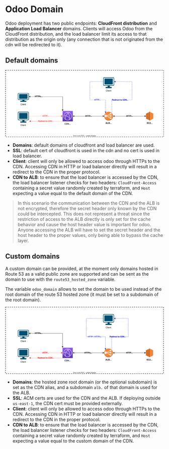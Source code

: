 # Odoo Domain

Odoo deployment has two public endpoints: **CloudFront distribution** and **Application Load Balancer** domains. Clients will access Odoo from the CloudFront distribution, and the load balancer limit its access to that distribution as the origin only (any connection that is not originated from the cdn will be redirected to it).

## Default domains

![Network traffic - Default domains](../images/Network-traffic_Default-domains.svg)

- **Domains**: default domains of cloudfront and load balancer are used.
- **SSL**: default cert of cloudfront is used in the cdn and no cert is used in load balancer.
- **Client**: client will only be allowed to access odoo through HTTPs to the CDN. Accessing CDN in HTTP or load balancer directly will result in a redirect to the CDN in the proper protocol.
- **CDN to ALB**: to ensure that the load balancer is accessed by the CDN, the load balancer listener checks for two headers: `CloudFront-Access` containing a secret value randomly created by terraform, and `Host` expecting a value equal to the default domain of the CDN.

> In this scenario the communication between the CDN and the ALB is not encrypted, therefore the secret header only known by the CDN could be intercepted.
> This does not represent a threat since the restriction of access to the ALB directly is only set for the cache behavior and cause the host header value is important for odoo.
> Anyone accessing the ALB will have to set the secret header and the host header to the proper values, only being able to bypass the cache layer.

## Custom domains

A custom domain can be provided, at the moment only domains hosted in Route 53 as a valid public zone are supported and can be sent as the domain to use with the `route53_hosted_zone` variable.

The variable `odoo_domain` allows to set the domain to be used instead of the root domain of the route 53 hosted zone (it must be set to a subdomain of the root domain).

![Network traffic - Custom domains](../images/Network-traffic_Custom-domains.svg)

- **Domains**: the hosted zone root domain (or the optional subdomain) is set as the CDN alias, and a subdomain `alb.` of that domain is used for the ALB.
- **SSL**: ACM certs are used for the CDN and the ALB. If deploying outside `us-east-1`, the CDN cert must be provided externally.
- **Client**: client will only be allowed to access odoo through HTTPs to the CDN. Accessing CDN in HTTP or load balancer directly will result in a redirect to the CDN in the proper protocol.
- **CDN to ALB**: to ensure that the load balancer is accessed by the CDN, the load balancer listener checks for two headers: `CloudFront-Access` containing a secret value randomly created by terraform, and `Host` expecting a value equal to the custom domain of the CDN.
